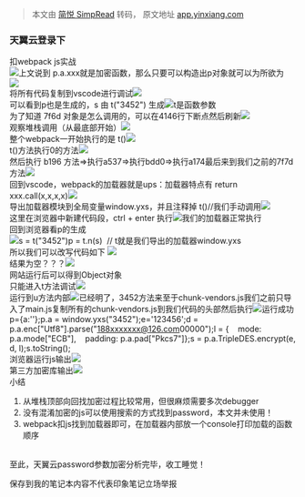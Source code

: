 > 本文由 [简悦 SimpRead](http://ksria.com/simpread/) 转码， 原文地址 [app.yinxiang.com](https://app.yinxiang.com/fx/42897af6-5cec-4aec-acb2-06bf32ca9ddc)

### 天翼云登录下

扣webpack js实战  
![](https://app.yinxiang.com/FileSharing.action?hash=1/36ece8d32473c50a0ab85769d3e4d81c-189065)上文说到 p.a.xxx就是加密函数，那么只要可以构造出p对象就可以为所欲为  
![](https://app.yinxiang.com/FileSharing.action?hash=1/e7861aff80aa74f3ef8eb698625c0156-1013055)  
将所有代码复制到vscode进行调试![](https://app.yinxiang.com/FileSharing.action?hash=1/2e2c08f8fd0609e061b10bf07baabead-209878)  
可以看到p也是生成的，s 由 t("3452") 生成![](https://app.yinxiang.com/FileSharing.action?hash=1/9d39e37ae240e5628200f12f487aa0db-38081)t是函数参数  
为了知道 7f6d 对象是怎么调用的，可以在4146行下断点然后刷新![](https://app.yinxiang.com/FileSharing.action?hash=1/e07e8fdd5211e82919e68011db760633-51237)  
观察堆栈调用（从最底部开始）![](https://app.yinxiang.com/FileSharing.action?hash=1/549152144571eb53a9aba8e0153f32d7-66122)  
整个webpack一开始执行的是 t()![](https://app.yinxiang.com/FileSharing.action?hash=1/7bb6bc96045b2ef34a208cdf8a5eafe6-11459)  
t()方法执行0的方法![](https://app.yinxiang.com/FileSharing.action?hash=1/176566ef32c71bb57a992bab5cb42c71-16773)  
然后执行 b196 方法=>执行a537=>执行bdd0=>执行a174最后来到我们之前的7f7d方法![](https://app.yinxiang.com/FileSharing.action?hash=1/6c8dc8dbd7bc37bb705086c5db916554-17761)  
回到vscode，webpack的加载器就是ups：加载器特点有 return xxx.call(x,x,x,x)![](https://app.yinxiang.com/FileSharing.action?hash=1/4a7ccd80ecf948a7124062e7c56c804f-54515)  
导出加载器模块到全局变量window.yxs，并且注释掉 t()//我们手动调用![](https://app.yinxiang.com/FileSharing.action?hash=1/6dc8307b06e405a2e589d0e7eaeb6b05-57632)  
这里在浏览器中新建代码段，ctrl + enter 执行![](https://app.yinxiang.com/FileSharing.action?hash=1/2569e720123b51a76d7e5a3097e6058b-138310)我们的加载器正常执行  
回到浏览器看p的生成  
![](https://app.yinxiang.com/FileSharing.action?hash=1/9c08a6fbc5671429ca356f7de64740b8-36035)s = t("3452")p = t.n(s)  // t就是我们导出的加载器window.yxs  
所以我们可以改写代码如下 ![](https://app.yinxiang.com/FileSharing.action?hash=1/3fc1bb6285ca10aebb0a401ba55ec62e-7001)  
结果为空？？？![](https://app.yinxiang.com/FileSharing.action?hash=1/e89278ef07d1ada6f17bfdc2ec647c40-196488)  
网站运行后可以得到Object对象  
只能进入t方法调试![](https://app.yinxiang.com/FileSharing.action?hash=1/ce2ec1c1c9dc576fd5c5f04f114b8faf-61823)  
运行到u方法内部![](https://app.yinxiang.com/FileSharing.action?hash=1/01dd310508b0daf9120a68cd130249a2-74465)已经明了，3452方法来至于chunk-vendors.js我们之前只导入了main.js复制所有的chunk-vendors.js到我们代码的头部然后执行![](https://app.yinxiang.com/FileSharing.action?hash=1/e953b19fc7147edc7396dac574dbbde9-180464)运行成功  
p={a:''};p.a = window.yxs("3452");e='123456';d = p.a.enc["Utf8"].parse("[188xxxxxxx@126.com](mailto:188xxxxxxx@126.com)00000");l = {    mode: p.a.mode["ECB"],    padding: p.a.pad["Pkcs7"]};s = p.a.TripleDES.encrypt(e, d, l);s.toString();  
浏览器运行js输出![](https://app.yinxiang.com/FileSharing.action?hash=1/1c129454089fcf6031c23a00c89942b0-48247)  
第三方加密库输出![](https://app.yinxiang.com/FileSharing.action?hash=1/96fe507ceb1a260914f114036b273639-55641)  
小结

1.  从堆栈顶部向回找加密过程比较常用，但很麻烦需要多次debugger
2.  没有混淆加密的js可以使用搜索的方式找到password，本文并未使用！
3.  webpack扣js找到加载器即可，在加载器内部放一个console打印加载的函数顺序

      
至此，天翼云password参数加密分析完毕，收工睡觉！  

保存到我的笔记本内容不代表印象笔记立场举报[](https://j.youzan.com/0lt-j0)